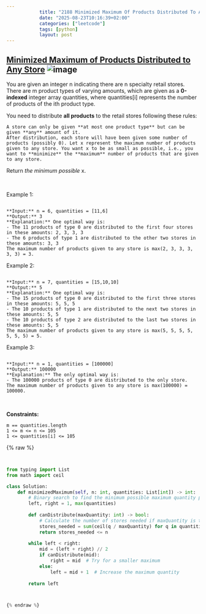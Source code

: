 ```yaml
---
            title: "2188 Minimized Maximum Of Products Distributed To Any Store"
            date: "2025-08-23T10:16:39+02:00"
            categories: ["leetcode"]
            tags: [python]
            layout: post
---
```

            
## [Minimized Maximum of Products Distributed to Any Store](https://leetcode.com/problems/minimized-maximum-of-products-distributed-to-any-store) ![image](https://img.shields.io/badge/Difficulty-Medium-orange)

You are given an integer n indicating there are n specialty retail stores. There are m product types of varying amounts, which are given as a **0-indexed** integer array quantities, where quantities[i] represents the number of products of the ith product type.

You need to distribute **all products** to the retail stores following these rules:

	A store can only be given **at most one product type** but can be given **any** amount of it.
	After distribution, each store will have been given some number of products (possibly 0). Let x represent the maximum number of products given to any store. You want x to be as small as possible, i.e., you want to **minimize** the **maximum** number of products that are given to any store.

Return *the minimum possible* x.

 

Example 1:

```

**Input:** n = 6, quantities = [11,6]
**Output:** 3
**Explanation:** One optimal way is:
- The 11 products of type 0 are distributed to the first four stores in these amounts: 2, 3, 3, 3
- The 6 products of type 1 are distributed to the other two stores in these amounts: 3, 3
The maximum number of products given to any store is max(2, 3, 3, 3, 3, 3) = 3.

```

Example 2:

```

**Input:** n = 7, quantities = [15,10,10]
**Output:** 5
**Explanation:** One optimal way is:
- The 15 products of type 0 are distributed to the first three stores in these amounts: 5, 5, 5
- The 10 products of type 1 are distributed to the next two stores in these amounts: 5, 5
- The 10 products of type 2 are distributed to the last two stores in these amounts: 5, 5
The maximum number of products given to any store is max(5, 5, 5, 5, 5, 5, 5) = 5.

```

Example 3:

```

**Input:** n = 1, quantities = [100000]
**Output:** 100000
**Explanation:** The only optimal way is:
- The 100000 products of type 0 are distributed to the only store.
The maximum number of products given to any store is max(100000) = 100000.

```

 

**Constraints:**

	m == quantities.length
	1 <= m <= n <= 105
	1 <= quantities[i] <= 105

{% raw %}


```python


from typing import List
from math import ceil

class Solution:
    def minimizedMaximum(self, n: int, quantities: List[int]) -> int:
        # Binary search to find the minimum possible maximum quantity per store
        left, right = 1, max(quantities)
        
        def canDistribute(maxQuantity: int) -> bool:
            # Calculate the number of stores needed if maxQuantity is the maximum each store can have
            stores_needed = sum(ceil(q / maxQuantity) for q in quantities)
            return stores_needed <= n
        
        while left < right:
            mid = (left + right) // 2
            if canDistribute(mid):
                right = mid  # Try for a smaller maximum
            else:
                left = mid + 1  # Increase the maximum quantity
        
        return left



{% endraw %}
```
